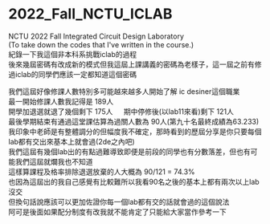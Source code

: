 # 2022_Fall_NCTU_ICLAB
NCTU 2022 Fall Integrated Circuit Design Laboratory  
(To take down the codes that I've written in the course.)  
紀錄一下我這個非本科系挑戰iclab的過程  
後來幾屆密碼有改成新的模式但我這屆上課講義的密碼為老樣子，這一屆之前有修過iclab的同學們應該一定都知道這個密碼  

我們這屆好像修課人數特別多可能越來越多人開始了解 ic desiner這個職業  
最一開始修課人數我記得是 189人  
開學加退選就退了幾個剩下 175人  　
期中停修後(以lab11來看)剩下 121人  
最後學期結束有通過這堂課估算為過關人數為 90人(第九十名最終成績為63.233)  
我印象中老師是有整體調分的但幅度我不確定，那時看到的歷屆分享是你只要每個lab都有交出來基本上就會過(2de之內吧)  
我們這屆有幾個lab出的有點過難導致即便是前段的同學也有分數落差，但也有可能我們這屆就爛我也不知道  
這樣算課程及格率排除退選放棄的人大概為 90/121 = 74.3%  
也因為這屆出的我自己感覺有比較難所以我看90名之後的基本上都有兩次以上lab沒交  
但換句話說應該可以更加佐證你每一個lab都有交的話就會過的這個說法  
阿可是後面如果配分制度有改我就不能肯定了只能給大家當作參考一下  
